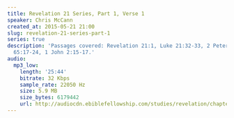 ```yaml
---
title: Revelation 21 Series, Part 1, Verse 1
speaker: Chris McCann
created_at: 2015-05-21 21:00
slug: revelation-21-series-part-1
series: true
description: 'Passages covered: Revelation 21:1, Luke 21:32-33, 2 Peter 3:10-13, Isaiah
  65:17-24, 1 John 2:15-17.'
audio:
  mp3_low:
    length: '25:44'
    bitrate: 32 Kbps
    sample_rate: 22050 Hz
    size: 5.9 MB
    size_bytes: 6179442
    url: http://audiocdn.ebiblefellowship.com/studies/revelation/chapter-21/2015.05.21_McCann_-_Revelation_21_Series_Part_1.mp3
---
```

